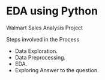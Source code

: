 # EDA using Python

Walmart Sales Analysis Project

Steps involved in the Process
* Data Exploration.
* Data Preprocessing.
* EDA. 
* Exploring Answer to the question.

